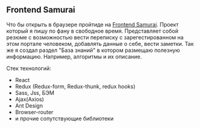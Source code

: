 ## Frontend Samurai
Что бы открыть в браузере пройтиде на [Frontend Samurai](https://dmitry-alexeenko.github.io/React-project/).
Проект который я пишу по фану в свободное время. Представляет собой резюме с возможностью
вести переписку с зарегестированном на этом портале человеком, добавлять данные о себе, вести заметки.
Так же я создал раздел "База знаний" в котором размещаю полезную информацию. Например, алгоритмы и их
описание.
 
 Стек технологий:
 - React
 - Redux (Redux-form, Redux-thunk, redux hooks)
 - Sass, Jss, БЭМ
 - Ajax(Axios)
 - Ant Design
 - Browser-router
 - и прочие сопутствующие библиотеки




